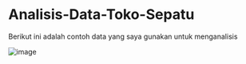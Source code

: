 # Analisis-Data-Toko-Sepatu

Berikut ini adalah contoh data yang saya gunakan untuk menganalisis


![image](https://github.com/MuhammadRizkiRamadhanPurba/Analisis-Data-Toko-Sepatu/assets/167231249/56293978-5b65-4a5a-9ec5-6c5e72711b56)
